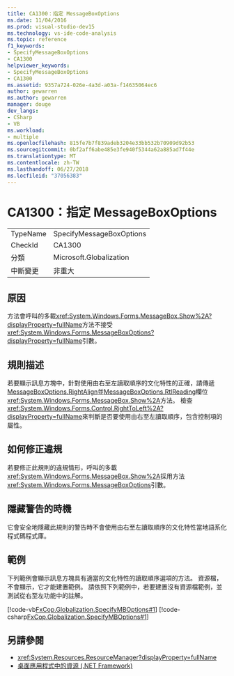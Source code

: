 ```yaml
---
title: CA1300：指定 MessageBoxOptions
ms.date: 11/04/2016
ms.prod: visual-studio-dev15
ms.technology: vs-ide-code-analysis
ms.topic: reference
f1_keywords:
- SpecifyMessageBoxOptions
- CA1300
helpviewer_keywords:
- SpecifyMessageBoxOptions
- CA1300
ms.assetid: 9357a724-026e-4a3d-a03a-f14635064ec6
author: gewarren
ms.author: gewarren
manager: douge
dev_langs:
- CSharp
- VB
ms.workload:
- multiple
ms.openlocfilehash: 815fe7b7f839adeb3204e33bb532b70909d92b53
ms.sourcegitcommit: 0bf2aff6abe485e3fe940f5344a62a885ad7f44e
ms.translationtype: MT
ms.contentlocale: zh-TW
ms.lasthandoff: 06/27/2018
ms.locfileid: "37056383"
---
```

# <a name="ca1300-specify-messageboxoptions"></a>CA1300：指定 MessageBoxOptions

|||
|-|-|
|TypeName|SpecifyMessageBoxOptions|
|CheckId|CA1300|
|分類|Microsoft.Globalization|
|中斷變更|非重大|

## <a name="cause"></a>原因

方法會呼叫的多載<xref:System.Windows.Forms.MessageBox.Show%2A?displayProperty=fullName>方法不接受<xref:System.Windows.Forms.MessageBoxOptions?displayProperty=fullName>引數。

## <a name="rule-description"></a>規則描述

若要顯示訊息方塊中，針對使用由右至左讀取順序的文化特性的正確，請傳遞[MessageBoxOptions.RightAlign](<xref:System.Windows.Forms.MessageBoxOptions.RightAlign>)並[MessageBoxOptions.RtlReading](<xref:System.Windows.Forms.MessageBoxOptions.RtlReading>)欄位<xref:System.Windows.Forms.MessageBox.Show%2A>方法。 檢查<xref:System.Windows.Forms.Control.RightToLeft%2A?displayProperty=fullName>來判斷是否要使用由右至左讀取順序，包含控制項的屬性。

## <a name="how-to-fix-violations"></a>如何修正違規

若要修正此規則的違規情形，呼叫的多載<xref:System.Windows.Forms.MessageBox.Show%2A>採用方法<xref:System.Windows.Forms.MessageBoxOptions>引數。

## <a name="when-to-suppress-warnings"></a>隱藏警告的時機

它會安全地隱藏此規則的警告時不會使用由右至左讀取順序的文化特性當地語系化程式碼程式庫。

## <a name="example"></a>範例

下列範例會顯示訊息方塊具有適當的文化特性的讀取順序選項的方法。 資源檔，不會顯示，它才能建置範例。 請依照下列範例中，若要建置沒有資源檔範例，並測試從右至左功能中的註解。

[!code-vb[FxCop.Globalization.SpecifyMBOptions#1](../code-quality/codesnippet/VisualBasic/ca1300-specify-messageboxoptions_1.vb)]
[!code-csharp[FxCop.Globalization.SpecifyMBOptions#1](../code-quality/codesnippet/CSharp/ca1300-specify-messageboxoptions_1.cs)]

## <a name="see-also"></a>另請參閱

- <xref:System.Resources.ResourceManager?displayProperty=fullName>
- [桌面應用程式中的資源 (.NET Framework)](/dotnet/framework/resources/index)